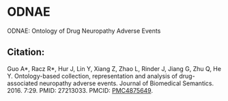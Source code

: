 # ODNAE
ODNAE: Ontology of Drug Neuropathy Adverse Events

## Citation:

Guo A*, Racz R*, Hur J, Lin Y, Xiang Z, Zhao L, Rinder J, Jiang G, Zhu Q, He Y. Ontology-based collection, representation and analysis of drug-associated neuropathy adverse events. Journal of Biomedical Semantics. 2016. 7:29. PMID: 27213033. PMCID: [PMC4875649](https://www.ncbi.nlm.nih.gov/pmc/articles/PMC4875649/).
